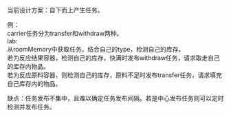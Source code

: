 当前设计方案：自下而上产生任务。


例：  
carrier任务分为transfer和withdraw两种。  
lab:  
从roomMemory中获取任务，结合自己的type，检测自己的库存。  
若为反应结果容器，检测自己的库存，快满时发布withdraw任务，请求取走自己的库存内物品。  
若为反应原料容器，则检测自己的库存，原料不足时发布transfer任务，请求填充自己库存内的物品。

缺点：任务发布不集中，且难以确定任务发布间隔。若是中心发布任务则可以定时检测并发布任务。